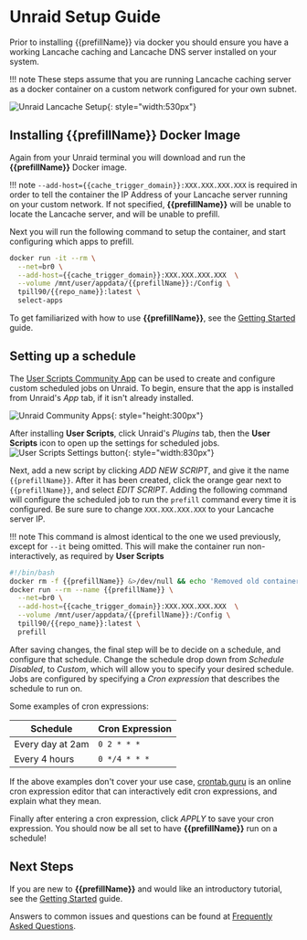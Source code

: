 # Unraid Setup Guide

Prior to installing {{prefillName}} via docker you should ensure you have a working Lancache caching and Lancache DNS server installed on your system.

!!! note
    These steps assume that you are running Lancache caching server as a docker container on a custom network configured for your own subnet.
    
![Unraid Lancache Setup](../images/unraid-docker-typical-setup.png){: style="width:530px"}

## Installing {{prefillName}} Docker Image

Again from your Unraid terminal you will download and run the **{{prefillName}}** Docker image.

!!! note
    ```--add-host={{cache_trigger_domain}}:XXX.XXX.XXX.XXX``` is required in order to tell the container the IP Address of your Lancache server running on your custom network.  If not specified, **{{prefillName}}** will be unable to locate the Lancache server, and will be unable to prefill.
    
Next you will run the following command to setup the container, and start configuring which apps to prefill.

```bash
docker run -it --rm \
  --net=br0 \
  --add-host={{cache_trigger_domain}}:XXX.XXX.XXX.XXX  \
  --volume /mnt/user/appdata/{{prefillName}}:/Config \
  tpill90/{{repo_name}}:latest \
  select-apps
```

To get familiarized with how to use **{{prefillName}}**, see the [Getting Started](https://github.com/tpill90/{{repo_name}}#getting-started) guide.

## Setting up a schedule

The [User Scripts Community App](https://forums.unraid.net/topic/48286-plugin-ca-user-scripts/) can be used to create and configure custom scheduled jobs on Unraid.  To begin, ensure that the app is installed from Unraid's *App* tab, if it isn't already installed.

![Unraid Community Apps](../images/unraid-userscript-community-app.png){: style="height:300px"}

After installing **User Scripts**, click Unraid's *Plugins* tab, then the **User Scripts** icon to open up the settings for scheduled jobs.
![User Scripts Settings button](../images/unraid-userscripts-button.png){: style="width:830px"}

Next, add a new script by clicking *ADD NEW SCRIPT*, and give it the name `{{prefillName}}`.  After it has been created, click the orange gear next to `{{prefillName}}`, and select *EDIT SCRIPT*.
Adding the following command will configure the scheduled job to run the `prefill` command every time it is configured.  Be sure sure to change `XXX.XXX.XXX.XXX` to your Lancache server IP.

!!! note
    This command is almost identical to the one we used previously, except for `--it` being omitted.  This will make the container run non-interactively, as required by **User Scripts**

```bash
#!/bin/bash
docker rm -f {{prefillName}} &>/dev/null && echo 'Removed old container from previous run';
docker run --rm --name {{prefillName}} \
  --net=br0 \
  --add-host={{cache_trigger_domain}}:XXX.XXX.XXX.XXX  \
  --volume /mnt/user/appdata/{{prefillName}}:/Config \
  tpill90/{{repo_name}}:latest \
  prefill
```

After saving changes, the final step will be to decide on a schedule, and configure that schedule.  Change the schedule drop down from *Schedule Disabled*, to *Custom*, which will allow you to specify your desired schedule.  Jobs are configured by specifying a *Cron expression* that describes the schedule to run on.

Some examples of cron expressions:

| Schedule | Cron Expression |
| --- | --- |
| Every day at 2am | `0 2 * * *` |
| Every 4 hours | `0 */4 * * *` |

If the above examples don't cover your use case, [crontab.guru](https://crontab.guru/) is an online cron expression editor that can interactively edit cron expressions, and explain what they mean.

Finally after entering a cron expression, click *APPLY* to save your cron expression.  You should now be all set to have **{{prefillName}}** run on a schedule!

## Next Steps

If you are new to **{{prefillName}}** and would like an introductory tutorial, see the [Getting Started](https://github.com/tpill90/{{repo_name}}#getting-started) guide. 

Answers to common issues and questions can be found at [Frequently Asked Questions](https://github.com/tpill90/{{repo_name}}#frequently-asked-questions).  
